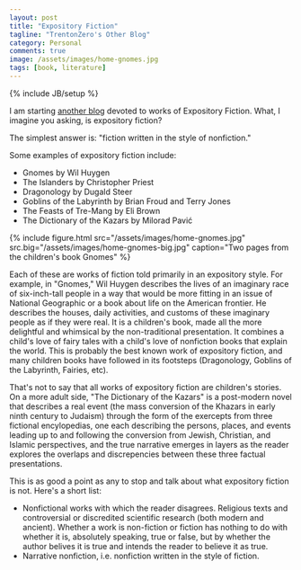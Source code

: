 ```yaml
---
layout: post
title: "Expository Fiction"
tagline: "TrentonZero's Other Blog"
category: Personal
comments: true
image: /assets/images/home-gnomes.jpg
tags: [book, literature]
---
```

{% include JB/setup %}

I am starting [another blog](http://expositoryfantasy.trentonzero.com) devoted to works of Expository Fiction. What, I imagine you asking, is expository fiction?

The simplest answer is: "fiction written in the style of nonfiction."  

Some examples of expository fiction include: 

* Gnomes by Wil Huygen
* The Islanders by Christopher Priest
* Dragonology by Dugald Steer
* Goblins of the Labyrinth by Brian Froud and Terry Jones
* The Feasts of Tre-Mang by Eli Brown
* The Dictionary of the Kazars by Milorad Pavić

<!-- more --> 

{% include figure.html src="/assets/images/home-gnomes.jpg" src.big="/assets/images/home-gnomes-big.jpg" caption="Two pages from the children's book Gnomes"  %}


Each of these are works of fiction told primarily in an expository style. For example, in "Gnomes," Wil Huygen describes the lives of an imaginary race of six-inch-tall people in a way that would be more fitting in an issue of National Geographic or a book about life on the American frontier. He describes the houses, daily activities, and customs of these imaginary people as if they were real. It is a children's book, made all the more delightful and whimsical by the non-traditional presentation. It combines a child's love of fairy tales with a child's love of nonfiction books that explain the world. This is probably the best known work of expository fiction, and many children books have followed in its footsteps (Dragonology, Goblins of the Labyrinth, Fairies, etc). 

That's not to say that all works of expository fiction are children's stories. On a more adult side, "The Dictionary of the Kazars" is a post-modern novel that describes a real event (the mass conversion of the Khazars in early ninth century to Judaism) through the form of the exercepts from three fictional encylopedias, one each describing the persons, places, and events leading up to and following the conversion from Jewish, Christian, and Islamic perspectives, and the true narrative emerges in layers as the reader explores the overlaps and discrepencies between these three factual presentations. 

This is as good a point as any to stop and talk about what expository fiction is not. Here's a short list: 

* Nonfictional works with which the reader disagrees. Religious texts and controversial or discredited scientific research (both modern and ancient). Whether a work is non-fiction or fiction has nothing to do with whether it is, absolutely speaking, true or false, but by whether the author belives it is true and intends the reader to believe it as true.
* Narrative nonfiction, i.e. nonfiction written in the style of fiction. 


